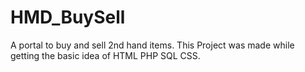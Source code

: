 # HMD_BuySell
A portal to buy and sell 2nd hand items.
This Project was made while getting the basic idea of HTML PHP SQL CSS.

